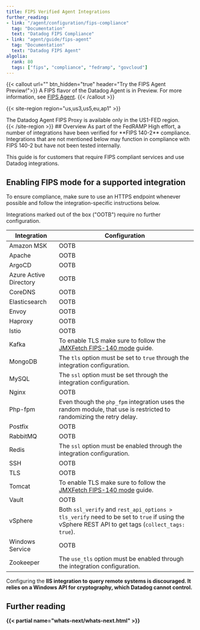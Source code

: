 ```yaml
---
title: FIPS Verified Agent Integrations
further_reading:
- link: "/agent/configuration/fips-compliance"
  tag: "Documentation"
  text: "Datadog FIPS Compliance"
- link: "agent/guide/fips-agent"
  tag: "Documentation"
  text: "Datadog FIPS Agent"
algolia:
  rank: 80
  tags: ["fips", "compliance", "fedramp", "govcloud"]
---
```

{{< callout url="" btn_hidden="true" header="Try the FIPS Agent Preview!">}}
A FIPS flavor of the Datadog Agent is in Preview. For more information, see <a href="/agent/guide/fips-agent">FIPS Agent</a>.
{{< /callout >}}

{{< site-region region="us,us3,us5,eu,ap1" >}}
<div class="alert alert-warning">The Datadog Agent FIPS Proxy is available only in the US1-FED region.</a></div>
{{< /site-region >}}
## Overview
As part of the FedRAMP High effort, a number of integrations have been verified for **FIPS 140-2** compliance. Integrations that are not mentioned below may function in compliance with FIPS 140-2 but have not been tested internally.

This guide is for customers that require FIPS compliant services and use Datadog integrations.

## Enabling FIPS mode for a supported integration

To ensure compliance, make sure to use an HTTPS endpoint whenever possible and follow the integration-specific instructions below.

Integrations marked out of the box ("OOTB") require no further configuration.

| Integration             | Configuration                                                                                                                                         |
|-------------------------|-------------------------------------------------------------------------------------------------------------------------------------------------------|
| Amazon MSK              | OOTB                                                                                                                                                  |
| Apache                  | OOTB                                                                                                                                                  |
| ArgoCD                  | OOTB                                                                                                                                                  |
| Azure Active Directory  | OOTB                                                                                                                                                  |
| CoreDNS                 | OOTB                                                                                                                                                  |
| Elasticsearch           | OOTB                                                                                                                                                  |
| Envoy                   | OOTB                                                                                                                                                  |
| Haproxy                 | OOTB                                                                                                                                                  |
| Istio                   | OOTB                                                                                                                                                  |
| Kafka                   | To enable TLS make sure to follow the [JMXFetch FIPS-140 mode][1] guide.                                                                                                         |
| MongoDB                 | The `tls` option must be set to `true` through the integration configuration.                                                                                  |
| MySQL                   | The `ssl` option must be set through the integration configuration.                                                                                          |
| Nginx                   | OOTB                                                                                                                                                  |
| Php-fpm                 | Even though the `php_fpm` integration uses the random module, that use is restricted to randomizing the retry delay.                                  |
| Postfix                 | OOTB                                                                                                                                                  |
| RabbitMQ                | OOTB                                                                                                                                                  |
| Redis                   | The `ssl` option must be enabled through the integration configuration.                                                                                      |
| SSH                     | OOTB                                                                                                                                                  |
| TLS                     | OOTB                                                                                                                                                  |
| Tomcat                  | To enable TLS make sure to follow the [JMXFetch FIPS-140 mode][1] guide.                                                                                                         |
| Vault                   | OOTB                                                                                                                                                  |
| vSphere                 | Both `ssl_verify` and `rest_api_options > tls_verify` need to be set to `true` if using the vSphere REST API to get tags (`collect_tags: true`).        |
| Windows Service         | OOTB                                                                                                                                                  |
| Zookeeper               | The `use_tls` option must be enabled through the integration configuration.                                                                                  |


<div class="alert alert-warning">
Configuring the <strong>IIS integration<strong> to query remote systems is discouraged. It relies on a Windows API for cryptography, which Datadog cannot control.
</div>

## Further reading

{{< partial name="whats-next/whats-next.html" >}}

[1]: /integrations/guide/jmxfetch-fips

